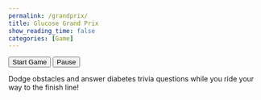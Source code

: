 ```yaml
---
permalink: /grandprix/
title: Glucose Grand Prix
show_reading_time: false
categories: [Game]
---
```

<style>
#canvasContainer {
    align-items: center;
}
    
canvas {
    display: block;
    margin: 0 auto;
}
</style>

<button id="startButton">Start Game</button>
<button id="pauseButton">Pause</button>

<div id="canvasContainer">
    <div id="help">
        Dodge obstacles and answer diabetes trivia questions while you ride your way to the finish line!
    </div><br>
  <canvas id="gameCanvas" width="360" height="639"></canvas>
</div>

<script type="module">
  const canvas = document.getElementById("gameCanvas");
  const ctx = canvas.getContext("2d");
  const startButton = document.getElementById("startButton");
  const pauseButton = document.getElementById("pauseButton");

  const assets = {
    background: {
      src: "{{site.baseurl}}/images/grandprix/road.jpg",
    },
    obstacles: {
      pothole: {
        src: "{{site.baseurl}}/images/grandprix/pothole.png",
      },
      cone: {
        src: "{{site.baseurl}}/images/grandprix/cone.png",
      }
    },
    cars: {
      default: {
        src: "{{site.baseurl}}/images/grandprix/default.png",
        width: 256,
        height: 256
      },
      audi: {
        src: "{{site.baseurl}}/images/grandprix/audi.png",
        width: 256,
        height: 256
      },
      viper: {
        src: "{{site.baseurl}}/images/grandprix/viper.png",
        width: 256,
        height: 256
      },
      truck: {
        src: "{{site.baseurl}}/images/grandprix/truck.png",
        width: 256,
        height: 256
      }
    }
  };

  function loadImage(src) {
    return new Promise((resolve, reject) => {
      const img = new Image();
      img.onload = () => resolve(img);
      img.onerror = reject;
      img.src = src;
    });
  }

  // Game state
  let bgImg, carImg;
  const carScale = 0.4;
  const carWidth = assets.cars.default.width * carScale;
  const carHeight = assets.cars.default.height * carScale;
  let carX, carY;

  let obstacles = [];
  const obstacleWidth = 40;
  const obstacleHeight = 40;
  let obstacleSpawnThreshold = 200;
  let distanceSinceLastObstacle = 0;
  let obstacleImages = {};

  const carSpeed = 5;
  let backgroundY;
  const backgroundSpeed = 2;

  let keys = { a: false, d: false };
  let isRunning = false;
  let isPaused = false;

  let lives = 3;
  let isGameOver = false;
  let collisionCooldown = 5; // Prevent multiple hits from one obstacle
  let wobbleFrames = 0;
  let wobbleDirection = 1;


  function resetGameState() {
    carX = canvas.width / 2 - carWidth / 2;
    carY = canvas.height - carHeight - 20;
    backgroundY = 0;
    obstacles = [];
    distanceSinceLastObstacle = 0;
    keys = { a: false, d: false };
    lives = 3;
    isGameOver = false;
    wobbleFrames = 0;
  }


  class Obstacle {
    constructor(x, y, image) {
      this.x = x;
      this.y = y;
      this.image = image;
      this.width = obstacleWidth;
      this.height = obstacleHeight;
      this.hasCollided = false;
    }

    update() {
      this.y += backgroundSpeed;
    }

    draw(ctx) {
      ctx.drawImage(this.image, this.x, this.y, this.width, this.height);
    }
  }

  function setupKeyboard() {
    document.addEventListener("keydown", (e) => {
      if (e.key.toLowerCase() === "a") keys.a = true;
      if (e.key.toLowerCase() === "d") keys.d = true;
    });

    document.addEventListener("keyup", (e) => {
      if (e.key.toLowerCase() === "a") keys.a = false;
      if (e.key.toLowerCase() === "d") keys.d = false;
    });
  }

  startButton.addEventListener("click", () => {
    if (!isRunning) {
      isRunning = true;
      isPaused = false;
      setupKeyboard();
      requestAnimationFrame(gameLoop);
      startButton.textContent = "Restart Game";
    } else {
      resetGameState();
      isPaused = false;
      pauseButton.textContent = "Pause";
      drawStaticScene();
      requestAnimationFrame(gameLoop);
    }
  });

  pauseButton.addEventListener("click", () => {
    if (isRunning) {
      isPaused = !isPaused;
      pauseButton.textContent = isPaused ? "Resume" : "Pause";
      if (!isPaused) {
        requestAnimationFrame(gameLoop);
      }
    }
  });

  async function initGame() {
    try {
      bgImg = await loadImage(assets.background.src);
      carImg = await loadImage(assets.cars.default.src);

      const obstacleNames = Object.keys(assets.obstacles);
      for (const name of obstacleNames) {
        obstacleImages[name] = await loadImage(assets.obstacles[name].src);
      }

      resetGameState();
      drawStaticScene();
    } catch (e) {
      console.error("Image loading error:", e);
    }
  }

  function drawStaticScene() {
    ctx.drawImage(bgImg, 0, 0, canvas.width, canvas.height);
    ctx.drawImage(carImg, carX, carY, carWidth, carHeight);
  }

  function update() {
    if (keys.a) carX -= carSpeed;
    if (keys.d) carX += carSpeed;

    carX = Math.max(0, Math.min(canvas.width - carWidth, carX));
    
    distanceSinceLastObstacle += backgroundSpeed;

    if (distanceSinceLastObstacle >= obstacleSpawnThreshold) {
      distanceSinceLastObstacle = 0;

      const types = Object.keys(obstacleImages);
      const randomType = types[Math.floor(Math.random() * types.length)];
      const image = obstacleImages[randomType];

      const x = Math.random() * (canvas.width - obstacleWidth);
      const y = -obstacleHeight;

      obstacles.push(new Obstacle(x, y, image));
    }

    obstacles.forEach((o) => o.update());

    // Check collisions
    for (let i = obstacles.length - 1; i >= 0; i--) {
  const o = obstacles[i];

  if (o.y > canvas.height) {
    obstacles.splice(i, 1);
    continue;
  }

  const collision = !(
    carX + carWidth < o.x ||
    carX > o.x + o.width ||
    carY + carHeight < o.y ||
    carY > o.y + o.height
  );

  if (collision && !o.hasCollided) {
    o.hasCollided = true; // ✅ Only trigger once
    lives--;
    wobbleFrames = 30;

    if (lives <= 0) {
      isGameOver = true;
    }
  }
}

    // Wobble effect
  if (wobbleFrames > 0) {
    carX += wobbleDirection * 2;
    wobbleDirection *= -1;
    wobbleFrames--;
  }

    backgroundY += backgroundSpeed;
    if (backgroundY >= canvas.height) {
      backgroundY = 0;
    }
  }

  function draw() {
    ctx.drawImage(bgImg, 0, backgroundY - canvas.height, canvas.width, canvas.height);
    ctx.drawImage(bgImg, 0, backgroundY, canvas.width, canvas.height);

    obstacles.forEach((o) => o.draw(ctx));

    ctx.drawImage(carImg, carX, carY, carWidth, carHeight);

        // Draw lives
    ctx.fillStyle = "white";
    ctx.font = "20px Arial";
    ctx.fillText(`Lives: ${lives}`, 10, 30);

    // Game over
    if (isGameOver) {
      ctx.fillStyle = "rgba(0, 0, 0, 0.5)";
      ctx.fillRect(0, 0, canvas.width, canvas.height);
      ctx.fillStyle = "red";
      ctx.font = "40px Arial";
      ctx.fillText("GAME OVER", canvas.width / 2 - 100, canvas.height / 2);
    }
  }

  function gameLoop() {
  if (!isRunning || isPaused || isGameOver) return;
  update();
  draw();
  requestAnimationFrame(gameLoop);
}

  initGame();
</script>